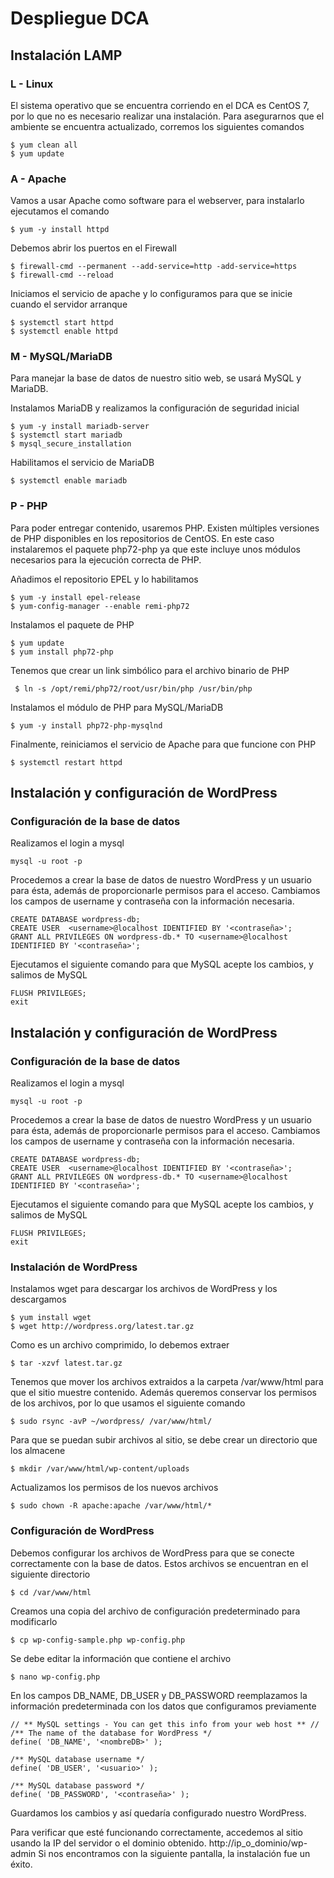 


# Despliegue DCA
## Instalación LAMP
### L - Linux
El sistema operativo que se encuentra corriendo en el DCA es CentOS 7, por lo que no es necesario realizar una instalación. 
Para asegurarnos que el ambiente se encuentra actualizado, corremos los siguientes comandos

    $ yum clean all
    $ yum update
    
### A - Apache
Vamos a usar Apache como software para el webserver, para instalarlo ejecutamos el comando

    $ yum -y install httpd
Debemos abrir los puertos en el Firewall  
  
    $ firewall-cmd --permanent --add-service=http -add-service=https
    $ firewall-cmd --reload


Iniciamos el servicio de apache y lo configuramos para que se inicie cuando el servidor arranque

    $ systemctl start httpd
    $ systemctl enable httpd
    
   ###  M - MySQL/MariaDB
Para manejar la base de datos de nuestro sitio web, se usará MySQL y MariaDB.

Instalamos MariaDB y realizamos la configuración de seguridad inicial

    $ yum -y install mariadb-server
    $ systemctl start mariadb
    $ mysql_secure_installation


Habilitamos el servicio de MariaDB 

    $ systemctl enable mariadb

### P - PHP
Para poder entregar contenido, usaremos PHP. Existen múltiples versiones de PHP disponibles en los repositorios de CentOS. En este caso instalaremos el paquete php72-php ya que este incluye unos módulos necesarios para la ejecución correcta de PHP.

Añadimos el repositorio EPEL y lo habilitamos

    $ yum -y install epel-release
    $ yum-config-manager --enable remi-php72
Instalamos el paquete de PHP

    $ yum update
    $ yum install php72-php 
  Tenemos que crear un link simbólico para el archivo binario de PHP

     $ ln -s /opt/remi/php72/root/usr/bin/php /usr/bin/php
   Instalamos el módulo de PHP para MySQL/MariaDB
   

    $ yum -y install php72-php-mysqlnd
Finalmente, reiniciamos el servicio de Apache para que funcione con PHP

    $ systemctl restart httpd
## Instalación y configuración de WordPress
### Configuración de la base de datos
Realizamos el login a mysql
 
    mysql -u root -p
Procedemos a crear la base de datos de nuestro WordPress y un usuario para ésta, además de proporcionarle permisos para el acceso. Cambiamos los campos de username y contraseña con la información necesaria.

    CREATE DATABASE wordpress-db;
    CREATE USER  <username>@localhost IDENTIFIED BY '<contraseña>';
    GRANT ALL PRIVILEGES ON wordpress-db.* TO <username>@localhost IDENTIFIED BY '<contraseña>';
Ejecutamos el siguiente comando para que MySQL acepte los cambios, y salimos de MySQL

    FLUSH PRIVILEGES;
    exit
## Instalación y configuración de WordPress
### Configuración de la base de datos
Realizamos el login a mysql
 
    mysql -u root -p
Procedemos a crear la base de datos de nuestro WordPress y un usuario para ésta, además de proporcionarle permisos para el acceso. Cambiamos los campos de username y contraseña con la información necesaria.

    CREATE DATABASE wordpress-db;
    CREATE USER  <username>@localhost IDENTIFIED BY '<contraseña>';
    GRANT ALL PRIVILEGES ON wordpress-db.* TO <username>@localhost IDENTIFIED BY '<contraseña>';
Ejecutamos el siguiente comando para que MySQL acepte los cambios, y salimos de MySQL

    FLUSH PRIVILEGES;
    exit
### Instalación de WordPress
Instalamos wget para descargar los archivos de WordPress y los descargamos

    $ yum install wget
    $ wget http://wordpress.org/latest.tar.gz
Como es un archivo comprimido, lo debemos extraer

    $ tar -xzvf latest.tar.gz
   Tenemos que mover los archivos extraidos a la carpeta /var/www/html para que el sitio muestre contenido. Además queremos conservar los permisos de los archivos, por lo que usamos el siguiente comando
   

    $ sudo rsync -avP ~/wordpress/ /var/www/html/
Para que se puedan subir archivos al sitio, se debe crear un directorio que los almacene

    $ mkdir /var/www/html/wp-content/uploads

Actualizamos los permisos de los nuevos archivos

    $ sudo chown -R apache:apache /var/www/html/*
### Configuración de WordPress
Debemos configurar los archivos de WordPress para que se conecte correctamente con la base de datos.
Estos archivos se encuentran en el siguiente directorio

    $ cd /var/www/html
Creamos una copia del archivo de configuración predeterminado para modificarlo

    $ cp wp-config-sample.php wp-config.php

Se debe editar la información que contiene el archivo

    $ nano wp-config.php
   
En los campos DB_NAME, DB_USER y DB_PASSWORD reemplazamos la información predeterminada con los datos que configuramos previamente

    // ** MySQL settings - You can get this info from your web host ** //
    /** The name of the database for WordPress */
	define( 'DB_NAME', '<nombreDB>' );

	/** MySQL database username */
	define( 'DB_USER', '<usuario>' );

	/** MySQL database password */
	define( 'DB_PASSWORD', '<contraseña>' );
Guardamos los cambios y así quedaría configurado nuestro WordPress.

Para verificar que esté funcionando correctamente, accedemos al sitio usando la IP del servidor o el dominio obtenido.
http://ip_o_dominio/wp-admin
Si nos encontramos con la siguiente pantalla, la instalación fue un éxito.

